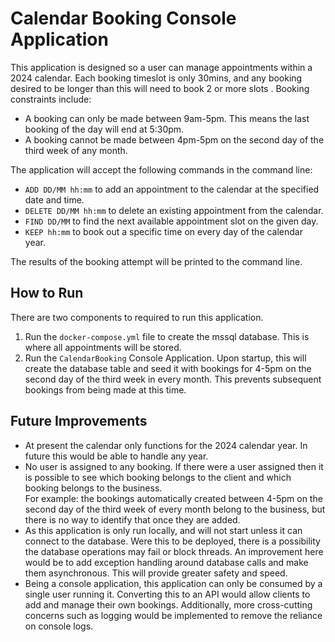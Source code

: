 # Calendar Booking Console Application
This application is designed so a user can manage appointments within a 2024 calendar.
Each booking timeslot is only 30mins, and any booking desired to be longer than this will need to book 2 or more slots .
Booking constraints include:
- A booking can only be made between 9am-5pm. This means the last booking of the day will end at 5:30pm.
- A booking cannot be made between 4pm-5pm on the second day of the third week of any month.

The application will accept the following commands in the command line:
- `ADD DD/MM hh:mm` to add an appointment to the calendar at the specified date and time.
- `DELETE DD/MM hh:mm` to delete an existing appointment from the calendar.
- `FIND DD/MM` to find the next available appointment slot on the given day.
- `KEEP hh:mm` to book out a specific time on every day of the calendar year.

The results of the booking attempt will be printed to the command line.

## How to Run
There are two components to required to run this application.

1. Run the `docker-compose.yml` file to create the mssql database. This is where all appointments will be stored.
2. Run the `CalendarBooking` Console Application. Upon startup, this will create the database table and seed it with 
bookings for 4-5pm on the second day of the third week in every month. This prevents subsequent bookings from being 
made at this time.

## Future Improvements
- At present the calendar only functions for the 2024 calendar year. In future this would be able to handle any year.
- No user is assigned to any booking. If there were a user assigned then it is possible to see which booking belongs to 
the client and which booking belongs to the business. </br>
For example: the bookings automatically created between 4-5pm on the second day of the third week of every month belong 
to the business, but there is no way to identify that once they are added.
- As this application is only run locally, and will not start unless it can connect to the database. 
Were this to be deployed, there is a possibility the database operations may fail or block threads. An improvement here 
would be to add exception handling around database calls and make them asynchronous. This will provide greater safety 
and speed. 
- Being a console application, this application can only be consumed by a single user running it. Converting this to an 
API would allow clients to add and manage their own bookings. Additionally, more cross-cutting concerns such as 
logging would be implemented to remove the reliance on console logs. 